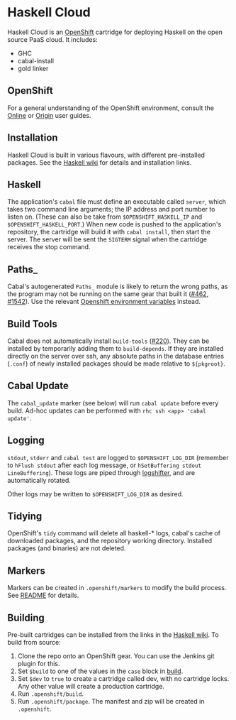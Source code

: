 Haskell Cloud
=============

Haskell Cloud is an [OpenShift](https://www.openshift.com/) cartridge for deploying Haskell on the open source PaaS cloud. It includes:

- GHC
- cabal-install
- gold linker

OpenShift
---------
For a general understanding of the OpenShift environment, consult the [Online](https://access.redhat.com/site/documentation/en-US/OpenShift_Online/2.0/html/User_Guide/) or [Origin](http://openshift.github.io/documentation/oo_user_guide.html) user guides.

Installation
------------
Haskell Cloud is built in various flavours, with different pre-installed packages. See the [Haskell wiki][wiki] for details and installation links.

Haskell
-------
The application's `cabal` file must define an executable called `server`, which takes two command line arguments; the IP address and port number to listen on. (These can also be take from `$OPENSHIFT_HASKELL_IP` and `$OPENSHIFT_HASKELL_PORT`.) When new code is pushed to the application's repository, the cartridge will build it with `cabal install`, then start the server. The server will be sent the `SIGTERM` signal when the cartridge receives the stop command.

Paths_
------
Cabal's autogenerated `Paths_` module is likely to return the wrong paths, as the program may not be running on the same gear that built it ([#462](https://github.com/haskell/cabal/issues/462), [#1542](https://github.com/haskell/cabal/issues/1542)). Use the relevant [Openshift environment variables](https://www.openshift.com/page/openshift-environment-variables) instead.

Build Tools
-----------
Cabal does not automatically install `build-tools` ([#220](https://github.com/haskell/cabal/issues/220)). They can be installed by temporarily adding them to `build-depends`. If they are installed directly on the server over ssh, any absolute paths in the database entries (`.conf`) of newly installed packages should be made relative to `${pkgroot}`.

Cabal Update
------------
The `cabal_update` marker (see below) will run `cabal update` before every build. Ad-hoc updates can be performed with `rhc ssh <app> 'cabal update'`.

Logging
-------
`stdout`, `stderr` and `cabal test` are logged to `$OPENSHIFT_LOG_DIR` (remember to `hFlush stdout` after each log message, or `hSetBuffering stdout LineBuffering`). These logs are piped through [logshifter](https://github.com/openshift/origin-server/tree/master/logshifter), and are automatically rotated.

Other logs may be written to `$OPENSHIFT_LOG_DIR` as desired.

Tidying
-------
OpenShift's `tidy` command will delete all haskell-* logs, cabal's cache of downloaded packages, and the repository working directory. Installed packages (and binaries) are not deleted.

Markers
-------
Markers can be created in `.openshift/markers` to modify the build process. See [README](template/.openshift/markers/README) for details.

Building
--------
Pre-built cartridges can be installed from the links in the [Haskell wiki][wiki]. To build from source:

1. Clone the repo onto an OpenShift gear. You can use the Jenkins git plugin for this.
2. Set `$build` to one of the values in the `case` block in [build](.openshift/build).
3. Set `$dev` to `true` to create a cartridge called dev, with no cartridge locks. Any other value will create a production cartridge.
4. Run `.openshift/build`.
5. Run `.openshift/package`. The manifest and zip will be created in `.openshift`.

[wiki]: http://www.haskell.org/haskellwiki/Web/Cloud
